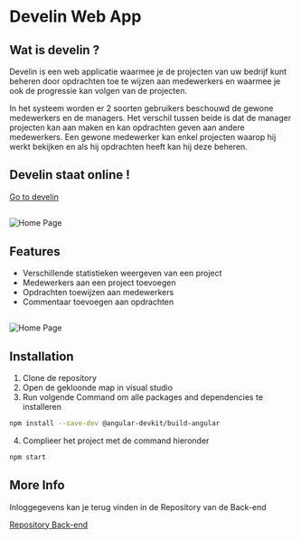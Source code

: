  # Develin Web App 

## Wat is develin ?
Develin is een web applicatie waarmee je de projecten van uw bedrijf kunt beheren door opdrachten toe te wijzen aan medewerkers en waarmee je ook de progressie kan volgen van de projecten.

In het systeem worden er 2 soorten gebruikers beschouwd de gewone medewerkers en de managers. Het verschil tussen beide is dat de manager projecten kan aan maken en kan opdrachten geven aan andere medewerkers.
Een gewone medewerker kan enkel projecten waarop hij werkt bekijken en als hij opdrachten heeft kan hij deze beheren.

## Develin staat online !


[Go to develin](http://webfoliosadik.be/develin/)

##

![Home Page](https://i.ibb.co/B60T6kD/home.png)


## Features

* Verschillende statistieken weergeven van een project
* Medewerkers aan een project toevoegen
* Opdrachten toewijzen aan medewerkers
* Commentaar toevoegen aan opdrachten
##

![Home Page](https://i.ibb.co/f9xTYfz/dash.png)

##

## Installation

1) Clone de repository
2) Open de gekloonde map in visual studio 
3) Run volgende Command om alle packages and dependencies te installeren

```bash
npm install --save-dev @angular-devkit/build-angular
```

4) Complieer het project met de command hieronder

```bash
npm start
```

## More Info



Inloggegevens kan je terug vinden in de Repository van de Back-end

[Repository Back-end](https://github.com/Web-IV/1920-b1-be-OussamaSadik)
